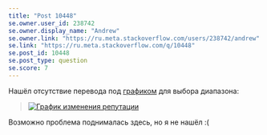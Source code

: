 ```yaml
---
title: "Post 10448"
se.owner.user_id: 238742
se.owner.display_name: "Andrew"
se.owner.link: "https://ru.meta.stackoverflow.com/users/238742/andrew"
se.link: "https://ru.meta.stackoverflow.com/q/10448"
se.post_id: 10448
se.post_type: question
se.score: 7
---
```

<p>Нашёл отсутствие перевода под <a href="https://ru.stackoverflow.com/users/current?tab=reputation&amp;sort=graph">графиком</a> для выбора диапазона:</p>

<blockquote>
  <p><a href="https://i.stack.imgur.com/JYLb6.jpg" rel="nofollow noreferrer"><img src="https://i.stack.imgur.com/JYLb6.jpg" alt="График изменения репутации"></a> </p>
</blockquote>

<p>Возможно проблема поднималась здесь, но я не нашёл :(</p>
